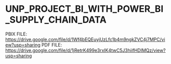 # UNP_PROJECT_BI_WITH_POWER_BI_SUPPLY_CHAIN_DATA

PBIX FILE: https://drive.google.com/file/d/1Wf4bEQEuyjUzLfc1b4m9ngkZVC4j7MPC/view?usp=sharing
PDF FILE:  https://drive.google.com/file/d/1jRetrK499e3rxIK4twC5J3hiifHDIMQz/view?usp=sharing
